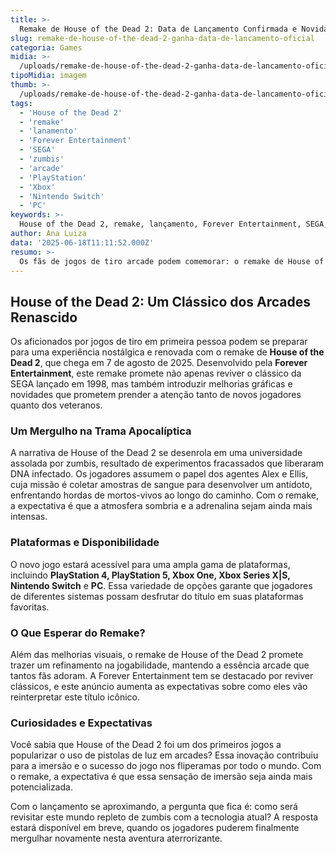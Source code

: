 ```yaml
---
title: >-
  Remake de House of the Dead 2: Data de Lançamento Confirmada e Novidades
slug: remake-de-house-of-the-dead-2-ganha-data-de-lancamento-oficial
categoria: Games
midia: >-
  /uploads/remake-de-house-of-the-dead-2-ganha-data-de-lancamento-oficial-thumb.webp
tipoMidia: imagem
thumb: >-
  /uploads/remake-de-house-of-the-dead-2-ganha-data-de-lancamento-oficial-thumb.webp
tags:
  - 'House of the Dead 2'
  - 'remake'
  - 'lanamento'
  - 'Forever Entertainment'
  - 'SEGA'
  - 'zumbis'
  - 'arcade'
  - 'PlayStation'
  - 'Xbox'
  - 'Nintendo Switch'
  - 'PC'
keywords: >-
  House of the Dead 2, remake, lançamento, Forever Entertainment, SEGA, zumbis, arcade, PlayStation, Xbox, Nintendo Switch, PC
author: Ana Luiza
data: '2025-06-18T11:11:52.000Z'
resumo: >-
  Os fãs de jogos de tiro arcade podem comemorar: o remake de House of the Dead 2 está prestes a ser lançado, trazendo melhorias gráficas e novas experiências. A Forever Entertainment anunciou a data de lançamento para 7 de agosto de 2025.
---
```


## House of the Dead 2: Um Clássico dos Arcades Renascido

Os aficionados por jogos de tiro em primeira pessoa podem se preparar para uma experiência nostálgica e renovada com o remake de **House of the Dead 2**, que chega em 7 de agosto de 2025. Desenvolvido pela **Forever Entertainment**, este remake promete não apenas reviver o clássico da SEGA lançado em 1998, mas também introduzir melhorias gráficas e novidades que prometem prender a atenção tanto de novos jogadores quanto dos veteranos.

### Um Mergulho na Trama Apocalíptica

A narrativa de House of the Dead 2 se desenrola em uma universidade assolada por zumbis, resultado de experimentos fracassados que liberaram DNA infectado. Os jogadores assumem o papel dos agentes Alex e Ellis, cuja missão é coletar amostras de sangue para desenvolver um antídoto, enfrentando hordas de mortos-vivos ao longo do caminho. Com o remake, a expectativa é que a atmosfera sombria e a adrenalina sejam ainda mais intensas.

### Plataformas e Disponibilidade

O novo jogo estará acessível para uma ampla gama de plataformas, incluindo **PlayStation 4, PlayStation 5, Xbox One, Xbox Series X|S, Nintendo Switch** e **PC**. Essa variedade de opções garante que jogadores de diferentes sistemas possam desfrutar do título em suas plataformas favoritas.

### O Que Esperar do Remake?

Além das melhorias visuais, o remake de House of the Dead 2 promete trazer um refinamento na jogabilidade, mantendo a essência arcade que tantos fãs adoram. A Forever Entertainment tem se destacado por reviver clássicos, e este anúncio aumenta as expectativas sobre como eles vão reinterpretar este título icônico.

### Curiosidades e Expectativas

Você sabia que House of the Dead 2 foi um dos primeiros jogos a popularizar o uso de pistolas de luz em arcades? Essa inovação contribuiu para a imersão e o sucesso do jogo nos fliperamas por todo o mundo. Com o remake, a expectativa é que essa sensação de imersão seja ainda mais potencializada.

Com o lançamento se aproximando, a pergunta que fica é: como será revisitar este mundo repleto de zumbis com a tecnologia atual? A resposta estará disponível em breve, quando os jogadores puderem finalmente mergulhar novamente nesta aventura aterrorizante.